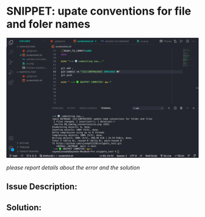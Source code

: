 # SNIPPET: upate conventions for file and foler names

![screenshot](./ss.png)

*please report details about the error and the solution*

## Issue Description:

## Solution:

